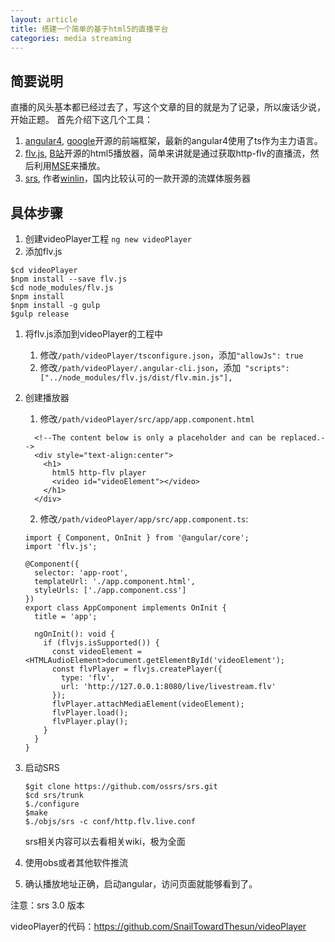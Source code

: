 ```yaml
---
layout: article
title: 搭建一个简单的基于html5的直播平台
categories: media streaming
---
```

## 简要说明
直播的风头基本都已经过去了，写这个文章的目的就是为了记录，所以废话少说，开始正题。
首先介绍下这几个工具：
1. [angular4](https://angular.io/), [google](www.google.com)开源的前端框架，最新的angular4使用了ts作为主力语言。
1. [flv.js](https://github.com/Bilibili/flv.js), [B站](www.bilibili.com)开源的html5播放器，简单来讲就是通过获取http-flv的直播流，然后利用[MSE](https://www.w3.org/TR/media-source/)来播放。
1. [srs](https://github.com/ossrs/srs), 作者[winlin](https://github.com/winlinvip)，国内比较认可的一款开源的流媒体服务器

## 具体步骤
1. 创建videoPlayer工程
    `ng new videoPlayer`
1. 添加flv.js
```
$cd videoPlayer
$npm install --save flv.js
$cd node_modules/flv.js
$npm install
$npm install -g gulp
$gulp release
```
1. 将flv.js添加到videoPlayer的工程中
     1. 修改`/path/videoPlayer/tsconfigure.json`，添加`"allowJs": true`
     1. 修改`/path/videoPlayer/.angular-cli.json`，添加` "scripts": ["../node_modules/flv.js/dist/flv.min.js"],`
      
1. 创建播放器
      1. 修改`/path/videoPlayer/src/app/app.component.html`
      
      ```
        <!--The content below is only a placeholder and can be replaced.-->
        <div style="text-align:center">
          <h1>
            html5 http-flv player
            <video id="videoElement"></video>
          </h1>
        </div>
      ```
      
     2. 修改`/path/videoPlayer/app/src/app.component.ts`:
     
      ```
      import { Component, OnInit } from '@angular/core';
      import 'flv.js';
      
      @Component({
        selector: 'app-root',
        templateUrl: './app.component.html',
        styleUrls: ['./app.component.css']
      })
      export class AppComponent implements OnInit {
        title = 'app';

        ngOnInit(): void {
          if (flvjs.isSupported()) {
            const videoElement =    <HTMLAudioElement>document.getElementById('videoElement');
            const flvPlayer = flvjs.createPlayer({
              type: 'flv',
              url: 'http://127.0.0.1:8080/live/livestream.flv'
            });
            flvPlayer.attachMediaElement(videoElement);
            flvPlayer.load();
            flvPlayer.play();
          }
        }
      }
      ```
      
1. 启动SRS
    ```
    $git clone https://github.com/ossrs/srs.git
    $cd srs/trunk
    $./configure
    $make
    $./objs/srs -c conf/http.flv.live.conf
    ```
    srs相关内容可以去看相关wiki，极为全面

1. 使用obs或者其他软件推流

1. 确认播放地址正确，启动angular，访问页面就能够看到了。

 注意：srs 3.0 版本


videoPlayer的代码：https://github.com/SnailTowardThesun/videoPlayer

